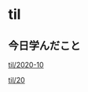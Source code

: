 # til

## 今日学んだこと

[til/2020\-10](https://github.com/tokiohamamatsu/til/blob/master/tir/2020-10.md#20)

[til/20](https://github.com/tokiohamamatsu/til/blob/master/%E6%B4%BB%E5%8B%95%E8%A8%98%E9%8C%B2/10/20.md)